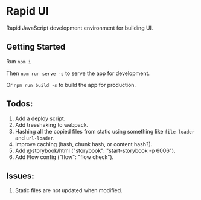 # Rapid UI

Rapid JavaScript development environment for building UI.

## Getting Started

Run `npm i`

Then `npm run serve -s` to serve the app for development.

Or `npm run build -s` to build the app for production.

## Todos:
1. Add a deploy script.
2. Add treeshaking to webpack.
3. Hashing all the copied files from static using something like `file-loader` and `url-loader`.
4. Improve caching (hash, chunk hash, or content hash?).
5. Add @storybook/html ("storybook": "start-storybook -p 6006").
6. Add Flow config ("flow": "flow check").

## Issues:
1. Static files are not updated when modified.
